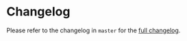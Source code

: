 # Changelog

Please refer to the changelog in `master` for the [full changelog](https://github.com/inertiajs/inertia/blob/master/CHANGELOG.md).

